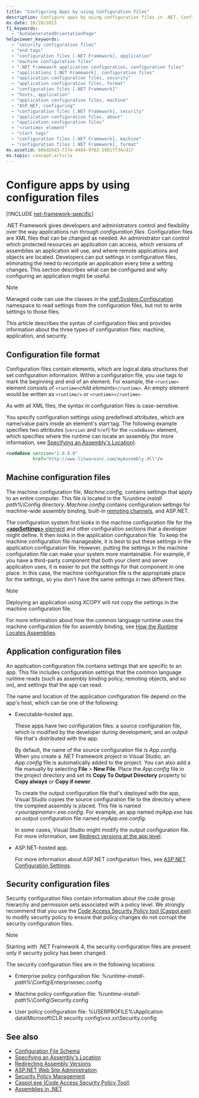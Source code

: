 ```yaml
---
title: "Configuring Apps by using Configuration Files"
description: Configure apps by using configuration files in .NET. Configuration files are XML files that can be changed as needed.
ms.date: 10/20/2023
f1_keywords:
  - "AutoGeneratedOrientationPage"
helpviewer_keywords:
  - "security configuration files"
  - "end tags"
  - "configuration files [.NET Framework], application"
  - "machine configuration files"
  - ".NET Framework application configuration, configuration files"
  - "applications [.NET Framework], configuration files"
  - "application configuration files, security"
  - "application configuration files, format"
  - "configuration files [.NET Framework]"
  - "hosts, application"
  - "application configuration files, machine"
  - "ASP.NET, configuring"
  - "configuration files [.NET Framework], security"
  - "application configuration files, about"
  - "application configuration files"
  - "<runtime> element"
  - "start tags"
  - "configuration files [.NET Framework], machine"
  - "configuration files [.NET Framework], format"
ms.assetid: 86bd26d3-737e-4484-9782-19b17f34cd1f
ms.topic: concept-article
---
```

# Configure apps by using configuration files

[!INCLUDE [net-framework-specific](../includes/net-framework-specific.md)]

.NET Framework gives developers and administrators control and flexibility over the way applications run through *configuration files*. Configuration files are XML files that can be changed as needed. An administrator can control which protected resources an application can access, which versions of assemblies an application will use, and where remote applications and objects are located. Developers can put settings in configuration files, eliminating the need to recompile an application every time a setting changes. This section describes what can be configured and why configuring an application might be useful.

> [!NOTE]
> Managed code can use the classes in the <xref:System.Configuration> namespace to read settings from the configuration files, but not to write settings to those files.

This article describes the syntax of configuration files and provides information about the three types of configuration files: machine, application, and security.

## Configuration file format

 Configuration files contain elements, which are logical data structures that set configuration information. Within a configuration file, you use tags to mark the beginning and end of an element. For example, the `<runtime>` element consists of `<runtime>`*child elements*`</runtime>`. An empty element would be written as `<runtime/>` or `<runtime></runtime>`.

 As with all XML files, the syntax in configuration files is case-sensitive.

 You specify configuration settings using predefined attributes, which are name/value pairs inside an element's start tag. The following example specifies two attributes (`version` and `href`) for the `<codeBase>` element, which specifies where the runtime can locate an assembly (for more information, see [Specifying an Assembly's Location](specify-assembly-location.md)).

```xml
<codeBase version="2.0.0.0"
          href="http://www.litwareinc.com/myAssembly.dll"/>
```

## Machine configuration files

 The machine configuration file, *Machine.config*, contains settings that apply to an entire computer. This file is located in the %*runtime install path*%\Config directory. *Machine.config* contains configuration settings for machine-wide assembly binding, built-in [remoting channels](/previous-versions/dotnet/netframework-4.0/dkfd3wha(v=vs.100)), and ASP.NET.

 The configuration system first looks in the machine configuration file for the [**\<appSettings>** element](./file-schema/appsettings/index.md) and other configuration sections that a developer might define. It then looks in the application configuration file. To keep the machine configuration file manageable, it is best to put these settings in the application configuration file. However, putting the settings in the machine configuration file can make your system more maintainable. For example, if you have a third-party component that both your client and server application uses, it is easier to put the settings for that component in one place. In this case, the machine configuration file is the appropriate place for the settings, so you don't have the same settings in two different files.

> [!NOTE]
> Deploying an application using XCOPY will not copy the settings in the machine configuration file.

 For more information about how the common language runtime uses the machine configuration file for assembly binding, see [How the Runtime Locates Assemblies](../deployment/how-the-runtime-locates-assemblies.md).

## Application configuration files

 An application configuration file contains settings that are specific to an app. This file includes configuration settings that the common language runtime reads (such as assembly binding policy, remoting objects, and so on), and settings that the app can read.

 The name and location of the application configuration file depend on the app's host, which can be one of the following:

- Executable–hosted app.

  These apps have two configuration files: a source configuration file, which is modified by the developer during development, and an output file that's distributed with the app.

  By default, the name of the source configuration file is *App.config*. When you create a .NET Framework project in Visual Studio, an *App.config* file is automatically added to the project. You can also add a file manually by selecting **File** > **New File**. Place the *App.config* file in the project directory and set its **Copy To Output Directory** property to **Copy always** or **Copy if newer**.

  To create the output configuration file that's deployed with the app, Visual Studio copies the source configuration file to the directory where the compiled assembly is placed. This file is named *\<yourappname>.exe.config*. For example, an app named *myApp.exe* has an output configuration file named *myApp.exe.config*.

  In some cases, Visual Studio might modify the output configuration file. For more information, see [Redirect versions at the app level](redirect-assembly-versions.md#redirect-versions-at-the-app-level).

- ASP.NET-hosted app.

  For more information about ASP.NET configuration files, see [ASP.NET Configuration Settings](/previous-versions/dotnet/netframework-4.0/b5ysx397(v=vs.100)).

## Security configuration files

Security configuration files contain information about the code group hierarchy and permission sets associated with a policy level. We strongly recommend that you use the [Code Access Security Policy tool (Caspol.exe)](../tools/caspol-exe-code-access-security-policy-tool.md) to modify security policy to ensure that policy changes do not corrupt the security configuration files.

> [!NOTE]
> Starting with .NET Framework 4, the security configuration files are present only if security policy has been changed.

The security configuration files are in the following locations:

- Enterprise policy configuration file: %*runtime-install-path*%\Config\Enterprisesec.config

- Machine policy configuration file: %*runtime-install-path*%\Config\Security.config

- User policy configuration file: %USERPROFILE%\Application data\Microsoft\CLR security config\v*xx.xx*\Security.config

## See also

- [Configuration File Schema](./file-schema/index.md)
- [Specifying an Assembly's Location](specify-assembly-location.md)
- [Redirecting Assembly Versions](redirect-assembly-versions.md)
- [ASP.NET Web Site Administration](/previous-versions/visualstudio/visual-studio-2008/6hy1xzbw(v=vs.90))
- [Security Policy Management](/previous-versions/dotnet/netframework-4.0/c1k0eed6(v=vs.100))
- [Caspol.exe (Code Access Security Policy Tool)](../tools/caspol-exe-code-access-security-policy-tool.md)
- [Assemblies in .NET](../../standard/assembly/index.md)
